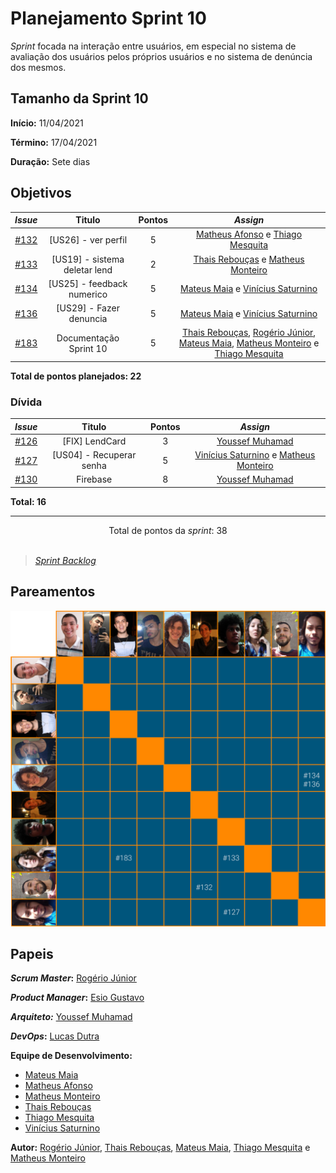 # Planejamento Sprint 10

_Sprint_ focada na interação entre usuários, em especial no sistema de avaliação dos usuários pelos próprios usuários e no sistema de denúncia dos mesmos.

## Tamanho da Sprint 10

**Início:** 11/04/2021

**Término:** 17/04/2021

**Duração:** Sete dias

## Objetivos

<div class="full-width">

|                             _Issue_                              |            Titulo             | Pontos |                                                                                                                          _Assign_                                                                                                                           |
| :--------------------------------------------------------------: | :---------------------------: | :----: | :---------------------------------------------------------------------------------------------------------------------------------------------------------------------------------------------------------------------------------------------------------: |
| [#132](https://github.com/fga-eps-mds/2020.2-Lend.it/issues/132) |      [US26] - ver perfil      |   5    |                                                                           [Matheus Afonso](https://github.com/Matheusafonsouza) e [Thiago Mesquita](https://github.com/thiagompc)                                                                           |
| [#133](https://github.com/fga-eps-mds/2020.2-Lend.it/issues/133) | [US19] - sistema deletar lend |   2    |                                                                          [Thais Rebouças](https://github.com/Thais-ra) e [Matheus Monteiro](https://github.com/matheusyanmonteiro)                                                                          |
| [#134](https://github.com/fga-eps-mds/2020.2-Lend.it/issues/134) |  [US25] - feedback numerico   |   5    |                                                                        [Mateus Maia](https://github.com/mateusmaiamaia) e [Vinícius Saturnino](https://github.com/viniciussaturnino)                                                                        |
| [#136](https://github.com/fga-eps-mds/2020.2-Lend.it/issues/136) |    [US29] - Fazer denuncia    |   5    |                                                                        [Mateus Maia](https://github.com/mateusmaiamaia) e [Vinícius Saturnino](https://github.com/viniciussaturnino)                                                                        |
| [#183](https://github.com/fga-eps-mds/2020.2-Lend.it/issues/183) |    Documentação Sprint 10     |   5    | [Thais Rebouças](https://github.com/Thais-ra), [Rogério Júnior](https://github.com/rogerioo), [Mateus Maia](https://github.com/mateusmaiamaia), [Matheus Monteiro](https://github.com/matheusyanmonteiro) e [Thiago Mesquita](https://github.com/thiagompc) |

</div>

<b>Total de pontos planejados: 22</b>

### Dívida

|                             _Issue_                              |          Titulo          | Pontos |                                                        _Assign_                                                        |
| :--------------------------------------------------------------: | :----------------------: | :----: | :--------------------------------------------------------------------------------------------------------------------: |
| [#126](https://github.com/fga-eps-mds/2020.2-Lend.it/issues/126) |      [FIX] LendCard      |   3    |                                    [Youssef Muhamad](https://github.com/youssef-md)                                    |
| [#127](https://github.com/fga-eps-mds/2020.2-Lend.it/issues/127) | [US04] - Recuperar senha |   5    | [Vinícius Saturnino](https://github.com/viniciussaturnino) e [Matheus Monteiro](https://github.com/matheusyanmonteiro) |
| [#130](https://github.com/fga-eps-mds/2020.2-Lend.it/issues/130) |         Firebase         |   8    |                                    [Youssef Muhamad](https://github.com/youssef-md)                                    |

<b>Total: 16</b>

---

<div style="text-align: center"> Total de pontos da <i>sprint</i>: 38 </div> <br>

<!---Colocar no link abaixo as issues alocadas no milestone da Sprint--->

> [_Sprint_ _Backlog_](https://github.com/fga-eps-mds/2020.2-Lend.it/milestone/11?closed=1)

## Pareamentos

![pareamentos](../../../assets/img/sprint10/pareamentos.png)

## Papeis

**_Scrum Master_:** [Rogério Júnior](https://github.com/rogerioo)

**_Product Manager_:** [Esio Gustavo](https://github.com/EsioFreitas)

**_Arquiteto:_** [Youssef Muhamad](https://github.com/youssef-md)

**_DevOps_:** [Lucas Dutra](https://github.com/lucasdutraf)

**Equipe de Desenvolvimento:**

- [Mateus Maia](https://github.com/mateusmaiamaia)
- [Matheus Afonso](https://github.com/Matheusafonsouza)
- [Matheus Monteiro](https://github.com/matheusyanmonteiro)
- [Thais Rebouças](https://github.com/Thais-ra)
- [Thiago Mesquita](https://github.com/thiagompc)
- [Vinícius Saturnino](https://github.com/viniciussaturnino)

**Autor:** [Rogério Júnior](https://github.com/rogerioo), [Thais Rebouças](https://github.com/Thais-ra), [Mateus Maia](https://github.com/mateusmaiamaia), [Thiago Mesquita](https://github.com/thiagompc) e [Matheus Monteiro](https://github.com/matheusyanmonteiro)
